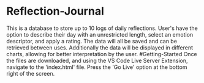 # Reflection-Journal
This is a database to store up to 10 logs of daily reflections. User's have the option to describe their day with an unrestricted length, select an emotion descriptor, and apply a rating. The data will all be saved and can be retrieved between uses. Additionally the data will be displayed in different charts, allowing for better interpretation by the user.
#Getting-Started
Once the files are downloaded, and using the VS Code Live Server Extension, navigate to the 'index.html' file. Press the 'Go Live' option at the bottom right of the screen.
